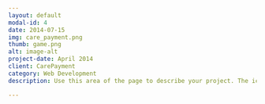 ```yaml
---
layout: default
modal-id: 4
date: 2014-07-15
img: care_payment.png
thumb: game.png
alt: image-alt
project-date: April 2014
client: CarePayment
category: Web Development
description: Use this area of the page to describe your project. The icon above is part of a free icon set by <a href="https://sellfy.com/p/8Q9P/jV3VZ/">Flat Icons</a>. On their website, you can download their free set with 16 icons, or you can purchase the entire set with 146 icons for only $12!

---
```

